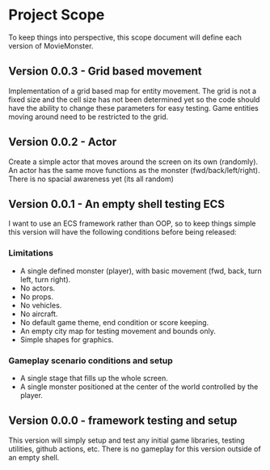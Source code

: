 # Project Scope

To keep things into perspective, this scope document will define each version of MovieMonster.

## Version 0.0.3 - Grid based movement

Implementation of a grid based map for entity movement. The grid is not a fixed size and the cell size has not been determined yet so the code should have the ability to change these parameters for easy testing. Game entities moving around need to be restricted to the grid.

## Version 0.0.2 - Actor

Create a simple actor that moves around the screen on its own (randomly). An actor has the same move functions as the monster (fwd/back/left/right). There is no spacial awareness yet (its all random)

## Version 0.0.1 - An empty shell testing ECS

I want to use an ECS framework rather than OOP, so to keep things simple this version will have the following conditions before being released:

### Limitations

- A single defined monster (player), with basic movement (fwd, back, turn left, turn right).
- No actors.
- No props.
- No vehicles.
- No aircraft.
- No default game theme, end condition or score keeping.
- An empty city map for testing movement and bounds only.
- Simple shapes for graphics.

### Gameplay scenario conditions and setup

- A single stage that fills up the whole screen.
- A single monster positioned at the center of the world controlled by the player.

## Version 0.0.0 - framework testing and setup

This version will simply setup and test any initial game libraries, testing utilities, github actions, etc. There is no gameplay for this version outside of an empty shell.

